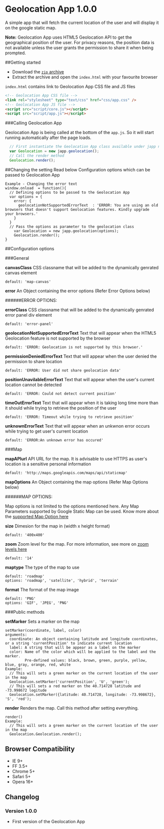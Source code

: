 # Geolocation App 1.0.0
A simple app that will fetch the current location of the user and will display it on the google static map.

**Note:** Geolocation App uses HTML5 Geolocation API to get the geographical position of the user. For privacy reasons, the position data is not available unless the user grants the permission to share it when being prompted. 

##Getting started
* Download the [`zip` archive](https://github.com/lu000094/geolocation-app/archive/master.zip)
* Extract the archive and open the `index.html` with your favourite browser

`index.html` contains link to Geolocation App CSS file and JS files

```html
<!-- Geolocation App CSS file -->
<link rel="stylesheet" type="text/css" href="css/app.css" />
<!-- Geolocation App JS file -->
<script src="script/core.js"></script>
<script src="script/app.js"></script>
```
###Calling Geolocation App

Geolocation App is being called at the bottom of the `app.js`. So it will start running automatically after the page loads.

```javascript
  // First instantiate the Geolocation App class available under japp namespace
  var Geolocation = new japp.geolocation();
  // Call the render method
  Geolocation.render();
```

##Changing the setting
Read below Configuration options which can be passed to Geolocation App
```
Example - Changing the error text
window.onload  = function(){
  // Defining options to be passed to the Geolocation App
  var options = {
    error: {
      geolocationNotSupportedErrorText  : 'ERROR: You are using an old browsers that doesn't support Geolocation features. Kindly upgrade your browsers.'
    }
  }
  // Pass the options as parameter to the geolocation class
	var Geolocation = new japp.geolocation(options);
	Geolocation.render();
}
```

##Configuration options

###General

**canvasClass**
CSS classname that will be added to the dynamically genrated canvas element
```
default: 'map-canvas'
```

**error**
An Object containing the error options (Refer Error Options below)


######ERROR OPTIONS:

**errorClass**
CSS classname that will be added to the dynamically genrated error panel div element
```
default: 'error-panel'
```

**geolocationNotSupportedErrorText**
Text that will appear when the HTML5 Geolocation feature is not supported by the browser
```
default: 'ERROR: Geolocation is not supported by this browser.'
```

**permissionDeniedErrorText**
Text that will appear when the user denied the permission to share location
```
default: 'ERROR: User did not share geolocation data'
```

**positionUnavilableErrorText**
Text that will appear when the user's current location cannot be detected
```
default: 'ERROR: Could not detect current position'
```

**timeOutErrorText**
Text that will appear when it is taking long time more than it should while trying to retrieve the position of the user
```
default: 'ERROR: Timeout while trying to retrieve position'
```

**unknownErrorText**
Text that will appear when an unkwnon error occurs while trying to get user's current location
```
default: 'ERROR:An unknown error has occured'
```

###Map

**mapAPIurl**
API URL for the map. It is advisable to use HTTPS as user's location is a sensitive personal information
```
default: 'http://maps.googleapis.com/maps/api/staticmap'
```

**mapOptions**
An Object containing the map options (Refer Map Options below)

######MAP OPTIONS:

Map options is not limited to the options mentioned here. Any Map Parameters supported by Google Static Map can be used. Know more about the [supported Map Option here](https://developers.google.com/maps/documentation/static-maps/intro)

**size**
Dimesion for the map in (width x height format)
```
default: '400x400'
```

**zoom**
Zoom level for the map. For more information, see more on [zoom levels here](https://developers.google.com/maps/documentation/static-maps/intro#Zoomlevels)
```
default: '14'
```

**maptype**
The type of the map to use
```
default: 'roadmap'
options: 'roadmap', 'satellite', 'hybrid', 'terrain'
```

**format**
The format of the map image
```
default: 'PNG'
options: 'GIF', 'JPEG', 'PNG'
```

###Public methods

**setMarker**
Sets a marker on the map
```
setMarker(coordinate, label, color)
arguments: 
  coordinate: An object containing latitude and longitude coordinates, or a string 'currentPosition' to indicate current location
  label: A string that will be appear as a label on the marker 
  color: Name of the color which will be applied to the label and the marker. 
         Pre-defined values: black, brown, green, purple, yellow, blue, gray, orange, red, white
Example:
  // This will sets a green marker on the current location of the user in the map
  Geolocation.setMarker('currentPosition', 'U', 'green');
  // This will sets a red marker on the 40.714728 latitude and -73.998672 logitude
  Geolocation.setMarker({latitude: 40.714728, longitude: -73.998672}, 'S', 'red');
```

**render**
Renders the map. Call this method after setting everything.
```
render()
Example:
  // This will sets a green marker on the current location of the user in the map
  Geolocation.Geolocation.render();
```

## Browser Compatibility

- IE 9+
- FF 3.5+
- Chrome 5+
- Safari 5+
- Opera 16+


## Changelog

### Version 1.0.0
- First version of the Geolocation App
